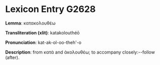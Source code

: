 # Lexicon Entry G2628

**Lemma**: κατακολουθέω

**Transliteration (xlit)**: katakolouthéō

**Pronunciation**: kat-ak-ol-oo-theh'-o

**Description**:
from κατά and ἀκολουθέω; to accompany closely:--follow (after).

